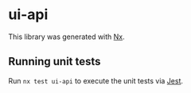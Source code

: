 # ui-api

This library was generated with [Nx](https://nx.dev).

## Running unit tests

Run `nx test ui-api` to execute the unit tests via [Jest](https://jestjs.io).

